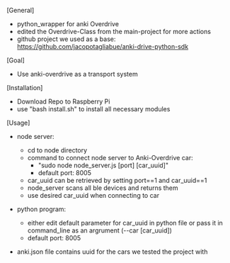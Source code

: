 [General]
- python_wrapper for anki Overdrive
- edited the Overdrive-Class from the main-project for more actions
- github project we used as a base: https://github.com/jacopotagliabue/anki-drive-python-sdk

[Goal]
- Use anki-overdrive as a transport system

[Installation]
- Download Repo to Raspberry Pi
- use "bash install.sh" to install all necessary modules

[Usage]
- node server:
    - cd to node directory
    - command to connect node server to Anki-Overdrive car:
        -   "sudo node node_server.js [port] [car_uuid]"
        -   default port: 8005
    - car_uuid can be retrieved by setting port==1 and car_uuid==1
    - node_server scans all ble devices and returns them
    - use desired car_uuid when connecting to car

- python program:
    - either edit default parameter for car_uuid in python file or pass it in command_line as an argrument (--car [car_uuid])
    - default port: 8005
- anki.json file contains uuid for the cars we tested the project with
